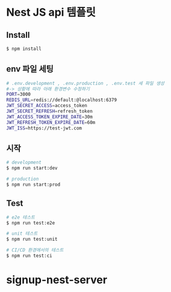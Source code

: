
# Nest JS api 템플릿
## Install

```bash
$ npm install
```

## env 파일 세팅
```bash
# .env.development , .env.production , .env.test 세 파일 생성 
#-> 상황에 따라 아래 환경변수 수정하기
PORT=3000
REDIS_URL=redis://default:@localhost:6379
JWT_SECRET_ACCESS=access_token
JWT_SECRET_REFRESH=refresh_token
JWT_ACCESS_TOKEN_EXPIRE_DATE=30m
JWT_REFRESH_TOKEN_EXPIRE_DATE=60m
JWT_ISS=https://test-jwt.com

```
## 시작

```bash
# development
$ npm run start:dev

# production
$ npm run start:prod
```

## Test

```bash
# e2e 테스트
$ npm run test:e2e

# unit 테스트
$ npm run test:unit

# CI/CD 환경에서의 테스트
$ npm run test:ci
```

# signup-nest-server
